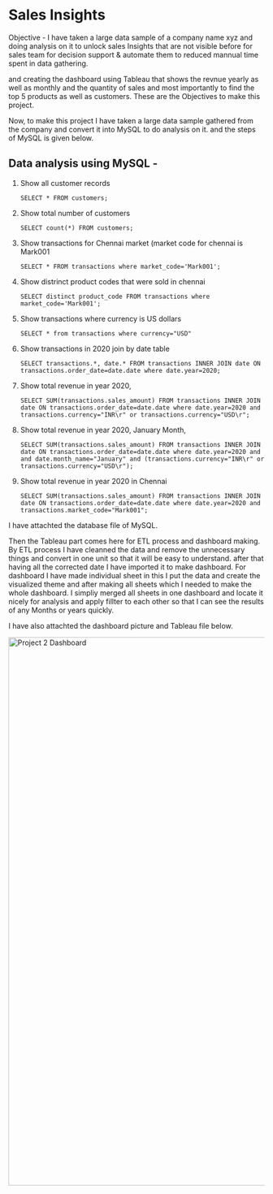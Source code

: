 # Sales Insights 

 Objective - I have taken a large data sample of a company name xyz and doing analysis on it to unlock sales Insights that are not visible before for sales team for decision support & automate them to reduced mannual time spent in data gathering.

and creating the dashboard using Tableau that shows the revnue yearly as well as monthly and the quantity of sales and most importantly to find the top 5 products as well as customers. These are the Objectives to make this project. 


Now, to make this project I have taken a large data sample gathered from the company and convert it into MySQL to do analysis on it. and the steps of MySQL is given below.

## Data analysis using MySQL - ##

1. Show all customer records

    `SELECT * FROM customers;`

1. Show total number of customers

    `SELECT count(*) FROM customers;`

1. Show transactions for Chennai market (market code for chennai is Mark001

    `SELECT * FROM transactions where market_code='Mark001';`

1. Show distrinct product codes that were sold in chennai

    `SELECT distinct product_code FROM transactions where market_code='Mark001';`

1. Show transactions where currency is US dollars

    `SELECT * from transactions where currency="USD"`

1. Show transactions in 2020 join by date table

    `SELECT transactions.*, date.* FROM transactions INNER JOIN date ON transactions.order_date=date.date where date.year=2020;`

1. Show total revenue in year 2020,

    `SELECT SUM(transactions.sales_amount) FROM transactions INNER JOIN date ON transactions.order_date=date.date where date.year=2020 and transactions.currency="INR\r" or transactions.currency="USD\r";`
	
1. Show total revenue in year 2020, January Month,

    `SELECT SUM(transactions.sales_amount) FROM transactions INNER JOIN date ON transactions.order_date=date.date where date.year=2020 and and date.month_name="January" and (transactions.currency="INR\r" or transactions.currency="USD\r");`

1. Show total revenue in year 2020 in Chennai

    `SELECT SUM(transactions.sales_amount) FROM transactions INNER JOIN date ON transactions.order_date=date.date where date.year=2020
and transactions.market_code="Mark001";`

I have attachted the database file of MySQL.

Then the Tableau part comes here for ETL process and dashboard making.
By ETL process I have cleanned the data and remove the unnecessary things and convert in one unit so that it will be easy to understand. 
after that having all the corrected date I have imported it to make dashboard. For dashboard I have made individual sheet in this I put the data and create the visualized theme and after making all sheets which I needed to make the whole dashboard. 
I simpliy merged all sheets in one dashboard and locate it nicely for analysis and apply fillter to each other so that I can see the results of any Months or years quickly.

I have also attachted the dashboard picture and Tableau file below.

<img width="1920" height="1080" alt="Project 2 Dashboard" src="https://github.com/user-attachments/assets/5e7ee824-b81f-4cd2-9f10-ac28f48f0973" />


